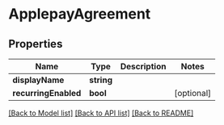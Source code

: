 # ApplepayAgreement

## Properties
Name | Type | Description | Notes
------------ | ------------- | ------------- | -------------
**displayName** | **string** |  | 
**recurringEnabled** | **bool** |  | [optional] 

[[Back to Model list]](../../README.md#documentation-for-models) [[Back to API list]](../../README.md#documentation-for-api-endpoints) [[Back to README]](../../README.md)

